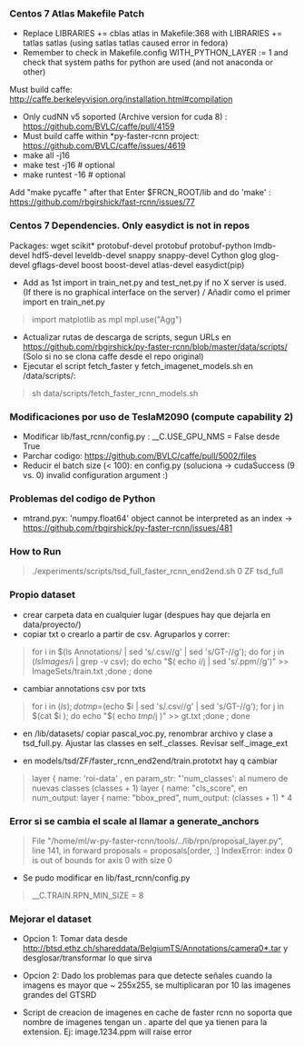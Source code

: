 ### Centos 7 Atlas Makefile Patch

* Replace LIBRARIES += cblas atlas in Makefile:368 with LIBRARIES += tatlas satlas (using satlas tatlas caused error in fedora)
* Remember to check in Makefile.config WITH_PYTHON_LAYER := 1 and check that system paths for python are used (and not anaconda or other)

Must build caffe: http://caffe.berkeleyvision.org/installation.html#compilation
* Only cudNN v5 soported (Archive version for cuda 8) : https://github.com/BVLC/caffe/pull/4159
* Must build caffe within *py-faster-rcnn project:  https://github.com/BVLC/caffe/issues/4619
 * make all -j16
 * make test -j16 # optional
 * make runtest -16 # optional

Add "make pycaffe " after that
Enter $FRCN_ROOT/lib and do 'make' : https://github.com/rbgirshick/fast-rcnn/issues/77

### Centos 7 Dependencies. Only easydict is not in repos

Packages: wget scikit* protobuf-devel protobuf protobuf-python lmdb-devel hdf5-devel leveldb-devel snappy snappy-devel Cython  glog glog-devel gflags-devel boost boost-devel atlas-devel easydict(pip)

* Add as 1st import in train_net.py and test_net.py if no X server is used. (If there is no graphical interface on the server) / Añadir como el primer import en train_net.py
> import matplotlib as mpl
> mpl.use("Agg")

* Actualizar rutas de descarga de scripts, segun URLs en https://github.com/rbgirshick/py-faster-rcnn/blob/master/data/scripts/ (Solo si no se clona caffe desde el repo original)
* Ejecutar el script fetch_faster y fetch_imagenet_models.sh en /data/scripts/: 
> sh data/scripts/fetch_faster_rcnn_models.sh

### Modificaciones por uso de TeslaM2090 (compute capability 2)

* Modificar lib/fast_rcnn/config.py : __C.USE_GPU_NMS = False desde True 
* Parchar codigo: https://github.com/BVLC/caffe/pull/5002/files
* Reducir el batch size (< 100): en config.py (soluciona -> cudaSuccess (9 vs. 0)  invalid configuration argument :)

### Problemas del codigo de Python

* mtrand.pyx: 'numpy.float64' object cannot be interpreted as an index -> https://github.com/rbgirshick/py-faster-rcnn/issues/481 

### How to Run
> ./experiments/scripts/tsd_full_faster_rcnn_end2end.sh 0 ZF tsd_full

### Propio dataset
* crear carpeta data en cualquier lugar (despues hay que dejarla en data/proyecto/)
* copiar txt o crearlo a partir de csv. Agruparlos y correr:
> for i in $(ls Annotations/ | sed 's/\.csv//g' | sed 's/GT-//g'); do for j in $(ls Images/$i | grep -v csv); do echo "$( echo $i/$j | sed 's/\.ppm//g')" >> ImageSets/train.txt   ;done ; done 

* cambiar annotations csv por txts 
> for i in $(ls); do tmp=$(echo $i | sed 's/\.csv//g' | sed 's/GT-//g'); for j in $(cat $i ); do echo "$( echo $tmp/$j )" >> gt.txt  ;done ; done

* en /lib/datasets/ copiar pascal_voc.py, renombrar archivo y clase a tsd_full.py. Ajustar las classes en self._classes. Revisar self._image_ext 

* en models/tsd/ZF/faster_rcnn_end2end/train.prototxt hay q cambiar
 > layer {   name: 'roi-data' , en param_str: "'num_classes':  al numero de nuevas classes (classes + 1)
 > layer {   name: "cls_score", en num_output: 
 > layer {   name: "bbox_pred", num_output: (classes + 1) * 4


### Error si se cambia el scale al llamar a generate_anchors
>  File "/home/ml/w-py-faster-rcnn/tools/../lib/rpn/proposal_layer.py", line 141, in forward
>    proposals = proposals[order, :]
> IndexError: index 0 is out of bounds for axis 0 with size 0

* Se pudo modificar en lib/fast_rcnn/config.py 
> __C.TRAIN.RPN_MIN_SIZE = 8

### Mejorar el dataset 
* Opcion 1: Tomar data desde http://btsd.ethz.ch/shareddata/BelgiumTS/Annotations/camera0*.tar  y desglosar/transformar lo que sirva
* Opcion 2: Dado los problemas para que detecte señales cuando la imagens es mayor que ~ 255x255, se multiplicaran por 10 las imagenes grandes
del GTSRD

* Script de creacion de imagenes en cache de faster rcnn no soporta que nombre de imagenes tengan un . aparte del que ya tienen para la extension. Ej: image.1234.ppm will raise error
